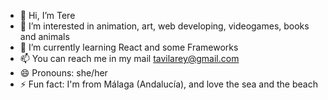 - 👋 Hi, I’m Tere
- 👀 I’m interested in animation, art, web developing, videogames, books and animals
- 🌱 I’m currently learning React and some Frameworks
- 📫 You can reach me in my mail tavilarey@gmail.com
- 😄 Pronouns: she/her
- ⚡ Fun fact: I'm from Málaga (Andalucía), and love the sea and the beach

<!---
mavila-r/mavila-r is a ✨ special ✨ repository because its `README.md` (this file) appears on your GitHub profile.
You can click the Preview link to take a look at your changes.
--->
